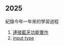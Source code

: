 ## 2025

紀錄今年一年來的學習過程

1. [連接藍牙功能實作](https://github.com/thomas-chu-30/modern-dad-2025/blob/feature/bluetooth/public/index.js)
2. [input type](https://github.com/thomas-chu-30/modern-dad-2025/blob/feature/input-type/views/index.ejs)
